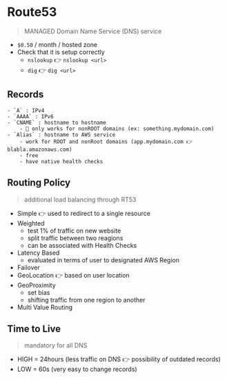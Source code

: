 # Route53

> MANAGED Domain Name Service (DNS) service

- `$0.50` / month / hosted zone
- Check that it is setup correctly
	- `nslookup` 👉 `nslookup <url>`
	- `dig` 👉 `dig <url>`

## Records
	- `A` : IPv4
	- `AAAA` : IPv6
	- `CNAME` : hostname to hostname
		- 🚨 only works for nonROOT domains (ex: something.mydomain.com)
	- `Alias` : hostname to AWS service
		- work for ROOT and nonRoot domains (app.mydomain.com 👉 blabla.amazonaws.com)
		- free
		- have native health checks

## Routing Policy

> additional load balancing through RT53

- Simple 👉 used to redirect to a single resource
- Weighted
	- test 1% of traffic on new website
	- split traffic between two reagions
	- can be associated with Health Checks
- Latency Based
	- evaluated in terms of user to designated AWS Region
- Failover
- GeoLocation 👉 based on user location
- GeoProximity
	- set bias
	- shifting traffic from one region to another
- Multi Value Routing


## Time to Live

> mandatory for all DNS

- HIGH = 24hours (less traffic on DNS 👉 possibility of outdated records)
- LOW = 60s (very easy to change records)


